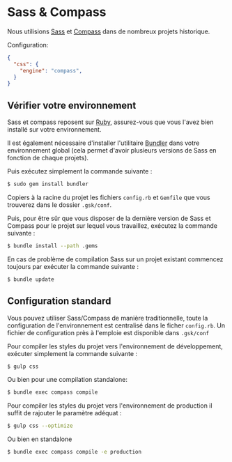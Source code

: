 
Sass & Compass
===============================================================================

Nous utilisions [Sass](http://sass-lang.com) et
[Compass](http://compass-style.org) dans de nombreux projets historique.

Configuration:
```json
{
  "css": {
    "engine": "compass",
  }
}
```

Vérifier votre environnement
-------------------------------------------------------------------------------

Sass et compass reposent sur [Ruby](https://www.ruby-lang.org/fr/), assurez-vous que vous l'avez bien installé sur votre environnement.

Il est également nécessaire d'installer l'utilitaire
[Bundler](http://bundler.io/) dans votre environnement global (cela permet
d'avoir plusieurs versions de Sass en fonction de chaque projets).

Puis exécutez simplement la commande suivante :

```bash
$ sudo gem install bundler
```

Copiers à la racine du projet les fichiers `config.rb` et `Gemfile` que vous trouverez dans le dossier `.gsk/conf`.

Puis, pour être sûr que vous disposer de la dernière version de Sass et Compass
pour le projet sur lequel vous travaillez, exécutez la commande suivante :

```bash
$ bundle install --path .gems
```

En cas de problème de compilation Sass sur un projet existant commencez
toujours par exécuter la commande suivante :

```bash
$ bundle update
```


Configuration standard
-------------------------------------------------------------------------------

Vous pouvez utiliser Sass/Compass de manière traditionnelle, toute la
configuration de l'environnement est centralisé dans le ficher `config.rb`.
Un fichier de configuration près à l'emploie est disponible dans `.gsk/conf`

Pour compiler les styles du projet vers l'environnement de développement,
exécuter simplement la commande suivante :

```bash
$ gulp css
```

Ou bien pour une compilation standalone:

```bash
$ bundle exec compass compile
```

Pour compiler les styles du projet vers l'environnement de production il suffit
de rajouter le paramètre adéquat :

```bash
$ gulp css --optimize
```

Ou bien en standalone

```bash
$ bundle exec compass compile -e production
```
